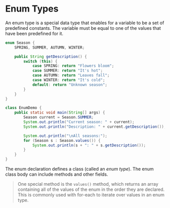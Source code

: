 # Enum Types

An enum type is a special data type that enables for a variable to be a set of predefined constants. The variable must be equal to one of the values that have been predefined for it.

```java
enum Season {
    SPRING, SUMMER, AUTUMN, WINTER;

    public String getDescription() {
        switch (this) {
            case SPRING: return "Flowers bloom";
            case SUMMER: return "It's hot";
            case AUTUMN: return "Leaves fall";
            case WINTER: return "It's cold";
            default: return "Unknown season";
        }
    }
}

class EnumDemo {
    public static void main(String[] args) {
        Season current = Season.SUMMER;
        System.out.println("Current season: " + current);
        System.out.println("Description: " + current.getDescription());

        System.out.println("\nAll seasons:");
        for (Season s : Season.values()) {
            System.out.println(s + ": " + s.getDescription());
        }
    }
}
```
The enum declaration defines a class (called an *enum type*). The enum class body can include methods and other fields.

> One special method is the `values()` method, which returns an array containing all of the values of the enum in the order they are declared. This is commonly used with for-each to iterate over values in an enum type.
